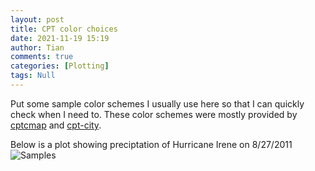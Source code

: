 ```yaml
---
layout: post
title: CPT color choices
date: 2021-11-19 15:19
author: Tian
comments: true
categories: [Plotting]
tags: Null
---
```


Put some sample color schemes I usually use here so that I can quickly check when I need to.
These color schemes were mostly provided by [cptcmap](https://github.com/kakearney/cptcmap-pkg) and [cpt-city](http://soliton.vm.bytemark.co.uk/pub/cpt-city/index.html).

Below is a plot showing preciptation of Hurricane Irene on 8/27/2011
![Samples](https://simhydro.com/notebook/images/cpt_samples.png)


